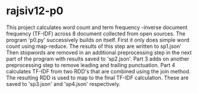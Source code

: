 # rajsiv12-p0

This project calculates word count and term frequency -inverse document frequency (TF-IDF) across 8 document collected from open sources. The program 'p0.py' successively builds on itself. First it only does simple word count using map-reduce. The results of this step are written to sp1.json' Then stopwords are removed in an additional preprocessing step in the next part of the program with results saved to 'sp2.json'. Part 3 adds on another preprocessing step to remove leading and trailing punctuation. Part 4 calculates TF-IDF from two RDD's that are combined using the join method. The resulting RDD is used to map to the final TF-IDF calculation. These are saved to 'sp3.json' and 'sp4.json' respectively.
